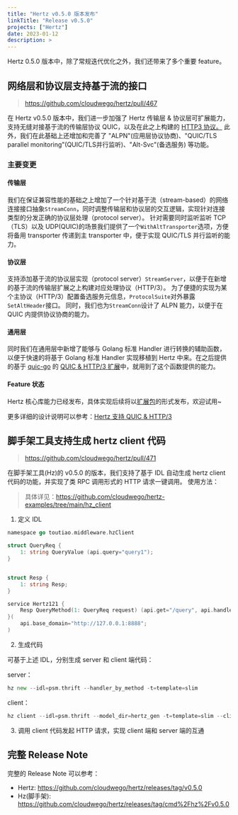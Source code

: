 ```yaml
---
title: "Hertz v0.5.0 版本发布"
linkTitle: "Release v0.5.0"
projects: ["Hertz"]
date: 2023-01-12
description: >
---
```


Hertz 0.5.0 版本中，除了常规迭代优化之外，我们还带来了多个重要 feature。

## 网络层和协议层支持基于流的接口

>https://github.com/cloudwego/hertz/pull/467

在 Hertz v0.5.0 版本中，我们进一步加强了 Hertz 传输层 & 协议层可扩展能力，支持无缝对接基于流的传输层协议 QUIC，以及在此之上构建的 [HTTP3 协议。](https://github.com/cloudwego/hertz/issues/458)
此外，我们在此基础上还增加和完善了 "ALPN"(应用层协议协商)、"QUIC/TLS parallel monitoring"(QUIC/TLS并行监听)、"Alt-Svc"(备选服务) 等功能。

### 主要变更
#### 传输层
我们在保证兼容性能的基础之上增加了一个针对基于流（stream-based）的网络连接接口抽象`StreamConn`，同时调整传输层和协议层的交互逻辑，实现针对连接类型的分发正确的协议层处理（protocol server）。
针对需要同时监听监听 TCP（TLS）以及 UDP(QUIC)的场景我们提供了一个`WithAltTransporter`选项，方便将备用 transporter 传递到主 transporter 中，便于实现 QUIC/TLS 并行监听的能力。

#### 协议层
支持添加基于流的协议层实现（protocol server）`StreamServer`，以便于在新增的基于流的传输层扩展之上构建对应处理协议（HTTP/3）。
为了便捷的实现为某个主协议（HTTP/3）配置备选服务元信息，`ProtocolSuite`对外暴露`SetAltHeader`接口。
同时，我们也为`StreamConn`设计了 ALPN 能力，以便于在 QUIC 内提供协议协商的能力。

#### 通用层
同时我们在通用层中新增了能够与 Golang 标准 Handler 进行转换的辅助函数，以便于快速的将基于 Golang 标准 Handler 实现移植到 Hertz 中来。在之后提供的基于 [quic-go](https://github.com/lucas-clemente/quic-go) 的 [QUIC & HTTP/3 扩展](https://github.com/hertz-contrib/http3/pull/1)中，就用到了这个函数提供的能力。


#### Feature 状态
Hertz 核心库能力已经发布，具体实现后续将以[扩展包](https://github.com/hertz-contrib/http3/pull/1)的形式发布，欢迎试用~


更多详细的设计说明可以参考：[Hertz 支持 QUIC & HTTP/3](https://www.cloudwego.io/zh/docs/hertz/reference/stream_based_design/)

## 脚手架工具支持生成 hertz client 代码
>https://github.com/cloudwego/hertz/pull/471

在脚手架工具(Hz)的 v0.5.0 的版本，我们支持了基于 IDL 自动生成 hertz client 代码的功能，并实现了类 RPC 调用形式的 HTTP 请求一键调用。
使用方法：
>具体详见：https://github.com/cloudwego/hertz-examples/tree/main/hz_client

1. 定义 IDL
```go
namespace go toutiao.middleware.hzClient

struct QueryReq {
    1: string QueryValue (api.query="query1");
}


struct Resp {
    1: string Resp;
}

service Hertz121 {
    Resp QueryMethod(1: QueryReq request) (api.get="/query", api.handler_path="get");
}(
    api.base_domain="http://127.0.0.1:8888";
)
```
2. 生成代码

可基于上述 IDL，分别生成 server 和 client 端代码：

server：
```go
hz new --idl=psm.thrift --handler_by_method -t=template=slim
```

client：
```go
hz client --idl=psm.thrift --model_dir=hertz_gen -t=template=slim --client_dir=hz_client
```

3. 调用 client 代码发起 HTTP 请求，实现 client 端和 server 端的互通

## 完整 Release Note

完整的 Release Note 可以参考：
* Hertz: https://github.com/cloudwego/hertz/releases/tag/v0.5.0
* Hz(脚手架): https://github.com/cloudwego/hertz/releases/tag/cmd%2Fhz%2Fv0.5.0

